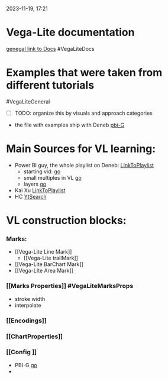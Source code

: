 2023-11-19, 17:21

# Vega-Lite documentation 
[genegal link to Docs](https://vega.github.io/vega-lite/) #VegaLiteDocs

# Examples that were taken from different tutorials 
#VegaLiteGeneral

- [ ]  TODO: organize this by visuals and approach categories

- the file with examples ship with Deneb [pbi-G](https://youtu.be/gFePk2vA3-Y?t=1877)


# Main Sources for VL learning:

* Power BI guy, the whole playlist on Deneb: [LInkToPlaylist](https://www.youtube.com/watch?v=gFePk2vA3-Y&list=PL6oIJxyQvMGTxh4tREeKflcKVlOfGdyim) 
	* starting vid:  [go](https://www.youtube.com/watch?v=gFePk2vA3-Y&list=PL6oIJxyQvMGTxh4tREeKflcKVlOfGdyim&index=1)
	* small multiples in VL [go](https://www.youtube.com/watch?v=I6FZYTSKI6Y&list=PL6oIJxyQvMGTxh4tREeKflcKVlOfGdyim&index=2)
	* layers [go](https://youtu.be/7s1GMEMgQfA?list=PL6oIJxyQvMGTxh4tREeKflcKVlOfGdyim)
* Kai Xu [LinkToPlaylist](https://www.youtube.com/watch?v=0_GNbNwKB_0)
* HC [YtSearch](https://www.youtube.com/@HavensConsulting/search?query=deneb)

# VL construction blocks:
### Marks:
* [[Vega-Lite Line Mark]]
	* [[Vega-Lite trailMark]]
* [[Vega-Lite BarChart Mark]]
* [[Vega-LIte Area Mark]]

### [[Marks Properties]] #VegaLiteMarksProps 
* stroke width
* interpolate 
### [[Encodings]]

### [[ChartProperties]]
### [[Config ]]
* PBI-G [go](https://youtu.be/gFePk2vA3-Y?t=1382)
* 
